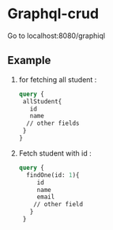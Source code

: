 # Graphql-crud
Go to localhost:8080/graphiql

## Example

1. for fetching all student :
     ```graphql
     query {
      allStudent{
        id
        name
       // other fields
      } 
    }
    ```

2. Fetch student with id :
   ```graphql
   query {
     findOne(id: 1){
        id
        name
        email
       // other field
      }
    }
   ```
